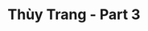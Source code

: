 ---
layout: album
resource: instagram
title: "Thùy Trang - Part 3"
description: "Instagram album of Thùy Trang, part 3.</br> Username: _imnotteee"
active: gallery
album-title: "Thùy Trang"
images:
  - image_path: imnotteee/3/20240713_204554_450893024_8287776937921577_5352951908113650865_n.jpg
  - image_path: imnotteee/3/20240713_204554_450909878_478899504835599_5832842245949304985_n.jpg
  - image_path: imnotteee/3/20240713_204554_450942120_466869259628306_3202888654237888580_n.jpg
  - image_path: imnotteee/3/20240713_204554_451066480_1421674695191518_4932729841792985531_n.jpg
  - image_path: imnotteee/3/20240802_220446_453416140_1475423193108447_9175383214401778784_n.jpg
  - image_path: imnotteee/3/20240802_220446_453646251_445655791796124_7848499217974580697_n.jpg
  - image_path: imnotteee/3/20240802_220446_453763325_1158832121843108_9005915674301767874_n.jpg
  - image_path: imnotteee/3/20240802_220446_453823757_472555852207698_8827799428730807349_n.jpg
  - image_path: imnotteee/3/20241203_223433_469112187_1538243240148742_4793577177367031545_n.jpg
  - image_path: imnotteee/3/20241203_223433_469123904_2071609703294928_4825062102077178134_n.jpg
  - image_path: imnotteee/3/20241219_214602_470897664_1347786573269472_8022074807312645608_n.jpg
  - image_path: imnotteee/3/20250115_222458_473174879_1031962928976947_9154087740258925679_n.jpg
  - image_path: imnotteee/3/20250115_222458_473449283_608394478448334_5760606267248332117_n.jpg
  - image_path: imnotteee/3/20250115_222458_473807832_1081504000329101_7923852432717982696_n.jpg
  - image_path: imnotteee/3/20250115_222458_473823371_480889741724922_5999980737854854476_n.jpg
  - image_path: imnotteee/3/20250115_222458_473823780_472318679015666_5167288000975514386_n.jpg
  - image_path: imnotteee/3/20250115_222458_473936269_9474915625876045_8500938180563175126_n.jpg
  - image_path: imnotteee/3/20250115_222458_474016478_2666743700163020_1493410718529074013_n.jpg
---